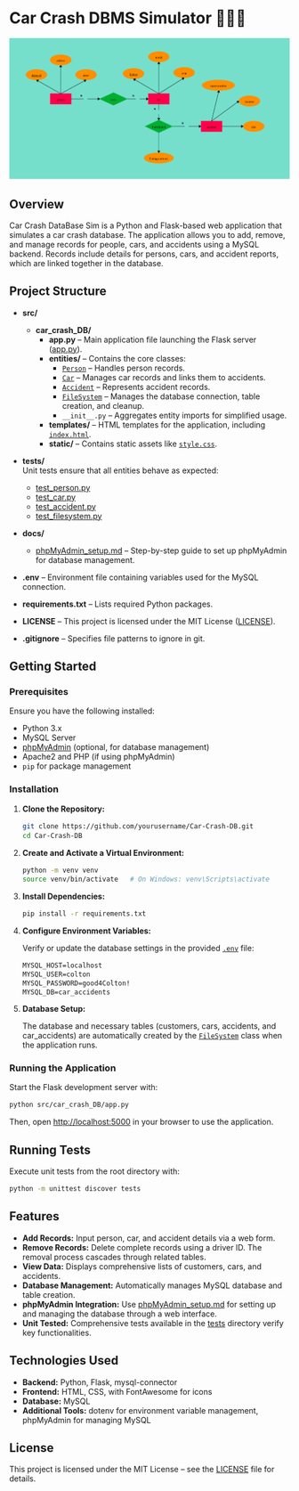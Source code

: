 # Car Crash DBMS Simulator 🚙🔧💨

![ER Diagram](images/ER_Diagram_Inspo.png)

## Overview

Car Crash DataBase Sim is a Python and Flask-based web application that simulates a car crash database. The application allows you to add, remove, and manage records for people, cars, and accidents using a MySQL backend. Records include details for persons, cars, and accident reports, which are linked together in the database.

## Project Structure

- **src/**  
  - **car_crash_DB/**  
    - **app.py** – Main application file launching the Flask server ([app.py](src/car_crash_DB/app.py)).
    - **entities/** – Contains the core classes:
      - [`Person`](src/car_crash_DB/entities/person.py) – Handles person records.
      - [`Car`](src/car_crash_DB/entities/car.py) – Manages car records and links them to accidents.
      - [`Accident`](src/car_crash_DB/entities/accident.py) – Represents accident records.
      - [`FileSystem`](src/car_crash_DB/entities/filesystem.py) – Manages the database connection, table creation, and cleanup.
      - `__init__.py` – Aggregates entity imports for simplified usage.
    - **templates/** – HTML templates for the application, including [`index.html`](src/car_crash_DB/templates/index.html).
    - **static/** – Contains static assets like [`style.css`](src/car_crash_DB/static/style.css).

- **tests/**  
  Unit tests ensure that all entities behave as expected:
  - [test_person.py](tests/test_person.py)
  - [test_car.py](tests/test_car.py)
  - [test_accident.py](tests/test_accident.py)
  - [test_filesystem.py](tests/test_filesystem.py)

- **docs/**  
  - [phpMyAdmin_setup.md](docs/phpMyAdmin_setup.md) – Step-by-step guide to set up phpMyAdmin for database management.

- **.env** – Environment file containing variables used for the MySQL connection.

- **requirements.txt** – Lists required Python packages.

- **LICENSE** – This project is licensed under the MIT License ([LICENSE](LICENSE)).

- **.gitignore** – Specifies file patterns to ignore in git.

## Getting Started

### Prerequisites

Ensure you have the following installed:
- Python 3.x
- MySQL Server
- [phpMyAdmin](docs/phpMyAdmin_setup.md) (optional, for database management)
- Apache2 and PHP (if using phpMyAdmin)
- `pip` for package management

### Installation

1. **Clone the Repository:**

    ```sh
    git clone https://github.com/yourusername/Car-Crash-DB.git
    cd Car-Crash-DB
    ```

2. **Create and Activate a Virtual Environment:**

    ```sh
    python -m venv venv
    source venv/bin/activate   # On Windows: venv\Scripts\activate
    ```

3. **Install Dependencies:**

    ```sh
    pip install -r requirements.txt
    ```

4. **Configure Environment Variables:**

    Verify or update the database settings in the provided [`.env`](.env) file:

    ```
    MYSQL_HOST=localhost
    MYSQL_USER=colton
    MYSQL_PASSWORD=good4Colton!
    MYSQL_DB=car_accidents
    ```

5. **Database Setup:**

    The database and necessary tables (customers, cars, accidents, and car_accidents) are automatically created by the [`FileSystem`](src/car_crash_DB/entities/filesystem.py) class when the application runs.

### Running the Application

Start the Flask development server with:

```sh
python src/car_crash_DB/app.py
```

Then, open [http://localhost:5000](http://localhost:5000) in your browser to use the application.

## Running Tests

Execute unit tests from the root directory with:

```sh
python -m unittest discover tests
```

## Features

- **Add Records:** Input person, car, and accident details via a web form.
- **Remove Records:** Delete complete records using a driver ID. The removal process cascades through related tables.
- **View Data:** Displays comprehensive lists of customers, cars, and accidents.
- **Database Management:** Automatically manages MySQL database and table creation.
- **phpMyAdmin Integration:** Use [phpMyAdmin_setup.md](docs/phpMyAdmin_setup.md) for setting up and managing the database through a web interface.
- **Unit Tested:** Comprehensive tests available in the [tests](tests) directory verify key functionalities.

## Technologies Used

- **Backend:** Python, Flask, mysql-connector
- **Frontend:** HTML, CSS, with FontAwesome for icons
- **Database:** MySQL
- **Additional Tools:** dotenv for environment variable management, phpMyAdmin for managing MySQL

## License

This project is licensed under the MIT License – see the [LICENSE](LICENSE) file for details.
